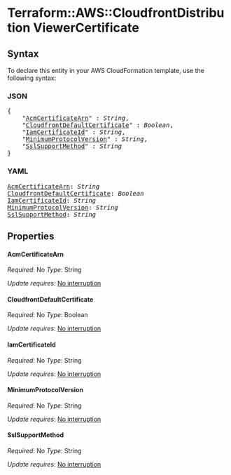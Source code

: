 # Terraform::AWS::CloudfrontDistribution ViewerCertificate

## Syntax

To declare this entity in your AWS CloudFormation template, use the following syntax:

### JSON

<pre>
{
    "<a href="#acmcertificatearn" title="AcmCertificateArn">AcmCertificateArn</a>" : <i>String</i>,
    "<a href="#cloudfrontdefaultcertificate" title="CloudfrontDefaultCertificate">CloudfrontDefaultCertificate</a>" : <i>Boolean</i>,
    "<a href="#iamcertificateid" title="IamCertificateId">IamCertificateId</a>" : <i>String</i>,
    "<a href="#minimumprotocolversion" title="MinimumProtocolVersion">MinimumProtocolVersion</a>" : <i>String</i>,
    "<a href="#sslsupportmethod" title="SslSupportMethod">SslSupportMethod</a>" : <i>String</i>
}
</pre>

### YAML

<pre>
<a href="#acmcertificatearn" title="AcmCertificateArn">AcmCertificateArn</a>: <i>String</i>
<a href="#cloudfrontdefaultcertificate" title="CloudfrontDefaultCertificate">CloudfrontDefaultCertificate</a>: <i>Boolean</i>
<a href="#iamcertificateid" title="IamCertificateId">IamCertificateId</a>: <i>String</i>
<a href="#minimumprotocolversion" title="MinimumProtocolVersion">MinimumProtocolVersion</a>: <i>String</i>
<a href="#sslsupportmethod" title="SslSupportMethod">SslSupportMethod</a>: <i>String</i>
</pre>

## Properties

#### AcmCertificateArn

_Required_: No
_Type_: String

_Update requires_: [No interruption](https://docs.aws.amazon.com/AWSCloudFormation/latest/UserGuide/using-cfn-updating-stacks-update-behaviors.html#update-no-interrupt)

#### CloudfrontDefaultCertificate

_Required_: No
_Type_: Boolean

_Update requires_: [No interruption](https://docs.aws.amazon.com/AWSCloudFormation/latest/UserGuide/using-cfn-updating-stacks-update-behaviors.html#update-no-interrupt)

#### IamCertificateId

_Required_: No
_Type_: String

_Update requires_: [No interruption](https://docs.aws.amazon.com/AWSCloudFormation/latest/UserGuide/using-cfn-updating-stacks-update-behaviors.html#update-no-interrupt)

#### MinimumProtocolVersion

_Required_: No
_Type_: String

_Update requires_: [No interruption](https://docs.aws.amazon.com/AWSCloudFormation/latest/UserGuide/using-cfn-updating-stacks-update-behaviors.html#update-no-interrupt)

#### SslSupportMethod

_Required_: No
_Type_: String

_Update requires_: [No interruption](https://docs.aws.amazon.com/AWSCloudFormation/latest/UserGuide/using-cfn-updating-stacks-update-behaviors.html#update-no-interrupt)

